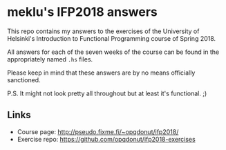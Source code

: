 # meklu's IFP2018 answers

This repo contains my answers to the exercises of the University of Helsinki's
Introduction to Functional Programming course of Spring 2018.

All answers for each of the seven weeks of the course can be found in the
appropriately named `.hs` files.

Please keep in mind that these answers are by no means officially sanctioned.

P.S. It might not look pretty all throughout but at least it's functional. ;)

## Links

- Course page:   http://pseudo.fixme.fi/~opqdonut/ifp2018/
- Exercise repo: https://github.com/opqdonut/ifp2018-exercises
